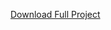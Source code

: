 [Download Full Project](https://github.com/Karamatsu9/Project-Akhir-OOP-DB-11/archive/refs/heads/main.zip)
